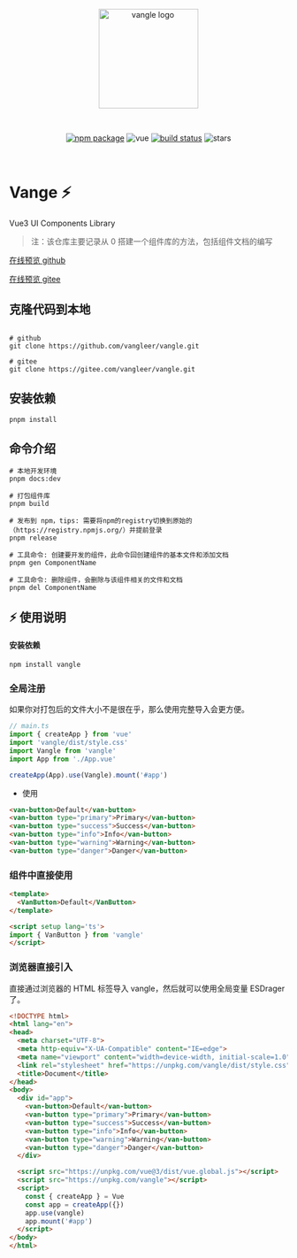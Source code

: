 <p align="center">
  <a href="https://vangleer.github.io/vangle" target="_blank" rel="noopener noreferrer">
    <img width="180" src="https://vangleer.github.io/vangle/images/logo-rect.png" alt="vangle logo">
  </a>
</p>
<br/>
<p align="center">
  <a href="https://npmjs.com/package/vangle"><img src="https://img.shields.io/npm/v/vangle.svg" alt="npm package"></a>
  <img src="https://img.shields.io/badge/vue-v3.2.0%2B-%23407fbc" alt="vue">
  <a href="https://github.com/vangleer/vangle/actions/workflows/ci.yml"><img src="https://github.com/vangleer/vangle/actions/workflows/ci.yml/badge.svg?branch=main" alt="build status"></a>
  <img src="https://img.shields.io/github/stars/vangleer/vangle" alt="stars">
</p>
<br/>

# Vange ⚡

Vue3 UI Components Library

> 注：该仓库主要记录从 0 搭建一个组件库的方法，包括组件文档的编写

[在线预览 github](https://vangleer.github.io/vangle)

[在线预览 gitee]( http://vangleer.gitee.io/vangle)

## 克隆代码到本地

```shell

# github
git clone https://github.com/vangleer/vangle.git

# gitee
git clone https://gitee.com/vangleer/vangle.git

```

## 安装依赖

```
pnpm install
```
## 命令介绍

```shell
# 本地开发环境
pnpm docs:dev

# 打包组件库
pnpm build

# 发布到 npm，tips: 需要将npm的registry切换到原始的（https://registry.npmjs.org/）并提前登录
pnpm release

# 工具命令: 创建要开发的组件，此命令回创建组件的基本文件和添加文档
pnpm gen ComponentName

# 工具命令: 删除组件，会删除与该组件相关的文件和文档
pnpm del ComponentName
```

## ⚡ 使用说明


#### 安装依赖

```
npm install vangle
```

### 全局注册

如果你对打包后的文件大小不是很在乎，那么使用完整导入会更方便。

```typescript
// main.ts
import { createApp } from 'vue'
import 'vangle/dist/style.css'
import Vangle from 'vangle'
import App from './App.vue'

createApp(App).use(Vangle).mount('#app')
```

- 使用

```html
<van-button>Default</van-button>
<van-button type="primary">Primary</van-button>
<van-button type="success">Success</van-button>
<van-button type="info">Info</van-button>
<van-button type="warning">Warning</van-button>
<van-button type="danger">Danger</van-button>
```

### 组件中直接使用

```html
<template>
  <VanButton>Default</VanButton>
</template>

<script setup lang='ts'>
import { VanButton } from 'vangle'
</script>

```

### 浏览器直接引入

直接通过浏览器的 HTML 标签导入 vangle，然后就可以使用全局变量 ESDrager 了。

```html
<!DOCTYPE html>
<html lang="en">
<head>
  <meta charset="UTF-8">
  <meta http-equiv="X-UA-Compatible" content="IE=edge">
  <meta name="viewport" content="width=device-width, initial-scale=1.0">
  <link rel="stylesheet" href="https://unpkg.com/vangle/dist/style.css">
  <title>Document</title>
</head>
<body>
  <div id="app">
    <van-button>Default</van-button>
    <van-button type="primary">Primary</van-button>
    <van-button type="success">Success</van-button>
    <van-button type="info">Info</van-button>
    <van-button type="warning">Warning</van-button>
    <van-button type="danger">Danger</van-button>
  </div>

  <script src="https://unpkg.com/vue@3/dist/vue.global.js"></script>
  <script src="https://unpkg.com/vangle"></script>
  <script>
    const { createApp } = Vue
    const app = createApp({})
    app.use(vangle)
    app.mount('#app')
  </script>
</body>
</html>

```